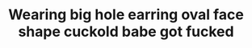---
layout: post
title: Wearing big hole earring oval face shape cuckold babe got fucked
duration: '10:09'
view: 450
rate: 2
video: 'http://fantasti.cc/embed/549089/'
category: 
 - brunette
 - gorgeous
 - rough
 - sextape
 - stunning
tags: 
 - big-black-cock
priority: 0.9
changefreq: daily
---